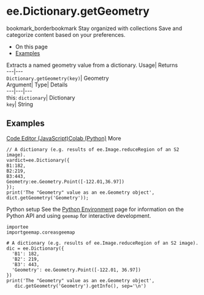  
#  ee.Dictionary.getGeometry 
bookmark_borderbookmark Stay organized with collections  Save and categorize content based on your preferences. 
  * On this page
  * [Examples](https://developers.google.com/earth-engine/apidocs/ee-dictionary-getgeometry#examples)


Extracts a named geometry value from a dictionary. 
Usage| Returns  
---|---  
`Dictionary.getGeometry(key)`| Geometry  
Argument| Type| Details  
---|---|---  
this: `dictionary`| Dictionary  
`key`| String  
## Examples
[Code Editor (JavaScript)](https://developers.google.com/earth-engine/apidocs/ee-dictionary-getgeometry#code-editor-javascript-sample)[Colab (Python)](https://developers.google.com/earth-engine/apidocs/ee-dictionary-getgeometry#colab-python-sample) More
```
// A dictionary (e.g. results of ee.Image.reduceRegion of an S2 image).
vardict=ee.Dictionary({
B1:182,
B2:219,
B3:443,
Geometry:ee.Geometry.Point([-122.01,36.97])
});
print('The "Geometry" value as an ee.Geometry object',
dict.getGeometry('Geometry'));
```
Python setup
See the [ Python Environment](https://developers.google.com/earth-engine/guides/python_install) page for information on the Python API and using `geemap` for interactive development.
```
importee
importgeemap.coreasgeemap
```
```
# A dictionary (e.g. results of ee.Image.reduceRegion of an S2 image).
dic = ee.Dictionary({
  'B1': 182,
  'B2': 219,
  'B3': 443,
  'Geometry': ee.Geometry.Point([-122.01, 36.97])
})
print('The "Geometry" value as an ee.Geometry object',
   dic.getGeometry('Geometry').getInfo(), sep='\n')
```

